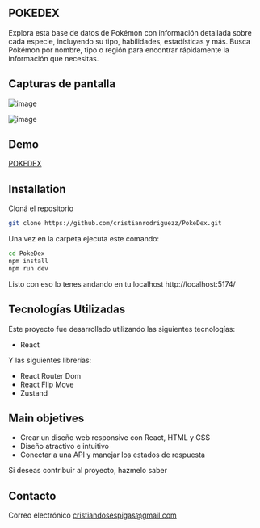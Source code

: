 ## POKEDEX

Explora esta  base de datos de Pokémon con información detallada sobre cada especie, incluyendo su tipo, habilidades, estadísticas y más.
Busca Pokémon por nombre, tipo o región para encontrar rápidamente la información que necesitas.

## Capturas de pantalla

![image](https://socialred.s3.sa-east-1.amazonaws.com/Sin+t%C3%ADtulo.png)

![image](https://socialred.s3.sa-east-1.amazonaws.com/asd.png)
## Demo
[POKEDEX](https://poke-dex-eight-eosin.vercel.app/)

## Installation

Cloná el repositorio

```bash
git clone https://github.com/cristianrodriguezz/PokeDex.git
```

Una vez en la carpeta ejecuta este comando:

```bash
cd PokeDex
npm install
npm run dev
```

Listo con eso lo tenes andando en tu localhost http://localhost:5174/

## Tecnologías Utilizadas

Este proyecto fue desarrollado utilizando las siguientes tecnologías:

- React

Y las siguientes librerías:

- React Router Dom
- React Flip Move
- Zustand

## Main objetives

  - Crear un diseño web responsive con React, HTML y CSS
  - Diseño atractivo e intuitivo
  - Conectar a una API y manejar los estados de respuesta


Si deseas contribuir al proyecto, hazmelo saber

## Contacto

Correo electrónico [cristiandosespigas@gmail.com](cristiandosespigas@gmail.com)